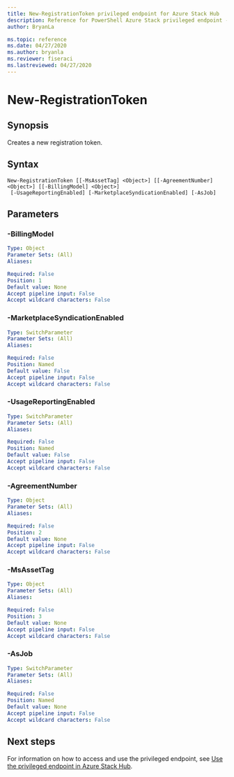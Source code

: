 ```yaml
---
title: New-RegistrationToken privileged endpoint for Azure Stack Hub
description: Reference for PowerShell Azure Stack privileged endpoint - New-RegistrationToken
author: BryanLa

ms.topic: reference
ms.date: 04/27/2020
ms.author: bryanla
ms.reviewer: fiseraci
ms.lastreviewed: 04/27/2020
---
```


# New-RegistrationToken

## Synopsis
Creates a new registration token.

## Syntax

```
New-RegistrationToken [[-MsAssetTag] <Object>] [[-AgreementNumber] <Object>] [[-BillingModel] <Object>]
 [-UsageReportingEnabled] [-MarketplaceSyndicationEnabled] [-AsJob]
```

## Parameters

### -BillingModel
 

```yaml
Type: Object
Parameter Sets: (All)
Aliases:

Required: False
Position: 1
Default value: None
Accept pipeline input: False
Accept wildcard characters: False
```

### -MarketplaceSyndicationEnabled
 

```yaml
Type: SwitchParameter
Parameter Sets: (All)
Aliases:

Required: False
Position: Named
Default value: False
Accept pipeline input: False
Accept wildcard characters: False
```

### -UsageReportingEnabled
 

```yaml
Type: SwitchParameter
Parameter Sets: (All)
Aliases:

Required: False
Position: Named
Default value: False
Accept pipeline input: False
Accept wildcard characters: False
```

### -AgreementNumber
 

```yaml
Type: Object
Parameter Sets: (All)
Aliases:

Required: False
Position: 2
Default value: None
Accept pipeline input: False
Accept wildcard characters: False
```

### -MsAssetTag
 

```yaml
Type: Object
Parameter Sets: (All)
Aliases:

Required: False
Position: 3
Default value: None
Accept pipeline input: False
Accept wildcard characters: False
```

### -AsJob


```yaml
Type: SwitchParameter
Parameter Sets: (All)
Aliases:

Required: False
Position: Named
Default value: None
Accept pipeline input: False
Accept wildcard characters: False
```

## Next steps

For information on how to access and use the privileged endpoint, see [Use the privileged endpoint in Azure Stack Hub](../../operator/azure-stack-privileged-endpoint.md).
